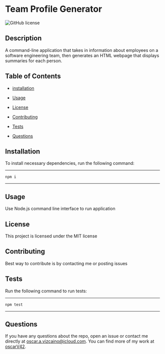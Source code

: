 # Team Profile Generator

![GitHub license](https://img.shields.io/badge/license-MIT-yellow.svg)

## Description

A command-line application that takes in information about employees on a software engineering team, then generates an HTML webpage that displays summaries for each person.

## Table of Contents

- [installation](#installation)
- [Usage](#usage)

- [License](#license)

- [Contributing](#contributing)

- [Tests](#tests)

- [Questions](#questions)

## Installation

To install necessary dependencies, run the following command:

---

    npm i

---

## Usage

Use Node.js command line interface to run application

## License

This project is licensed under the MIT license

## Contributing

Best way to contribute is by contacting me or posting issues

## Tests

Run the following command to run tests:

---

    npm test

---

## Questions

If you have any questions about the repo, open an issue or contact me directly at oscar.a.vizcaino@icloud.com. You can find more of my work at
[oscarV42](https://github.com/oscarV42/).

